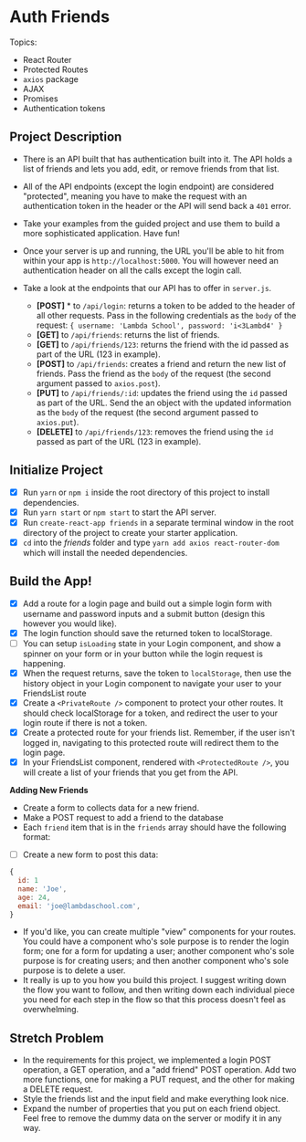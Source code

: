 # Auth Friends

Topics:

* React Router
* Protected Routes
* `axios` package
* AJAX
* Promises
* Authentication tokens

## Project Description

* There is an API built that has authentication built into it. The API holds a list of friends and lets you add, edit, or remove friends from that list. 
* All of the API endpoints (except the login endpoint) are considered "protected", meaning you have to make the request with an authentication token in the header or the API will send back a `401` error. 
* Take your examples from the guided project and use them to build a more sophisticated application. Have fun!
* Once your server is up and running, the URL you'll be able to hit from within your app is `http://localhost:5000`. You will however need an authentication header on all the calls except the login call.
* Take a look at the endpoints that our API has to offer in `server.js`.

  * **[POST]** * to `/api/login`: returns a token to be added to the header of all other requests. Pass in the following credentials as the `body` of the request: `{ username: 'Lambda School', password: 'i<3Lambd4' }`
  * **[GET]** to `/api/friends`: returns the list of friends.
  * **[GET]** to `/api/friends/123`: returns the friend with the id passed as part of the URL (123 in example).
  * **[POST]** to `/api/friends`: creates a friend and return the new list of friends. Pass the friend as the `body` of the request (the second argument passed to `axios.post`).
  * **[PUT]** to `/api/friends/:id`: updates the friend using the `id` passed as part of the URL. Send the an object with the updated information as the `body` of the request (the second argument passed to `axios.put`).
  * **[DELETE]** to `/api/friends/123`: removes the friend using the `id` passed as part of the URL (123 in example).

## Initialize Project

- [x] Run `yarn` or `npm i` inside the root directory of this project to install dependencies.
- [x] Run `yarn start` or `npm start` to start the API server.
- [x] Run `create-react-app friends` in a separate terminal window in the root directory of the project to create your starter application.
- [x] `cd` into the _friends_ folder and type `yarn add axios react-router-dom` which will install the needed dependencies.

## Build the App!
- [x] Add a route for a login page and build out a simple login form with username and password inputs and a submit button (design this however you would like).
- [x] The login function should save the returned token to localStorage.
- [ ] You can setup `isLoading` state in your Login component, and show a spinner on your form or in your button while the login request is happening.
- [x] When the request returns, save the token to `localStorage`, then use the history object in your Login component to navigate your user to your FriendsList route
- [x] Create a `<PrivateRoute />` component to protect your other routes. It should check localStorage for a token, and redirect the user to your login route if there is not a token.
- [x] Create a protected route for your friends list. Remember, if the user isn't logged in, navigating to this protected route will redirect them to the login page.
- [x] In your FriendsList component, rendered with `<ProtectedRoute />`, you will create a list of your friends that you get from the API.

**Adding New Friends**
* Create a form to collects data for a new friend.
* Make a POST request to add a friend to the database
* Each `friend` item that is in the `friends` array should have the following format:
- [ ] Create a new form to post this data:


```js
{
  id: 1
  name: 'Joe',
  age: 24,
  email: 'joe@lambdaschool.com',
}
```

* If you'd like, you can create multiple "view" components for your routes. You could have a component who's sole purpose is to render the login form; one for a form for updating a user; another component who's sole purpose is for creating users; and then another component who's sole purpose is to delete a user.
* It really is up to you how you build this project. I suggest writing down the flow you want to follow, and then writing down each individual piece you need for each step in the flow so that this process doesn't feel as overwhelming.

## Stretch Problem

* In the requirements for this project, we implemented a login POST operation, a GET operation, and a "add friend" POST operation. Add two more functions, one for making a PUT request, and the other for making a DELETE request.
* Style the friends list and the input field and make everything look nice.
* Expand the number of properties that you put on each friend object. Feel free to remove the dummy data on the server or modify it in any way.
